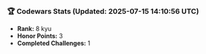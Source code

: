 ### 🏆 Codewars Stats (Updated: 2025-07-15 14:10:56 UTC)

- **Rank:** 8 kyu
- **Honor Points:** 3
- **Completed Challenges:** 1

